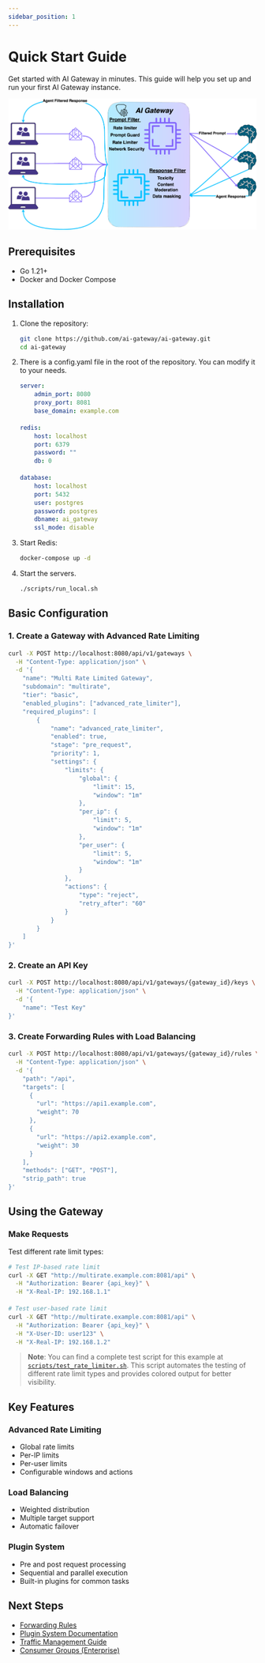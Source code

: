 ```yaml
---
sidebar_position: 1
---
```


# Quick Start Guide

Get started with AI Gateway in minutes. This guide will help you set up and run your first AI Gateway instance.

![AI Gateway](ai-gateway.png)


## Prerequisites

- Go 1.21+
- Docker and Docker Compose

## Installation
1. Clone the repository:

    ```bash
    git clone https://github.com/ai-gateway/ai-gateway.git
    cd ai-gateway
    ```
2. There is a config.yaml file in the root of the repository. You can modify it to your needs.
    ```yaml
    server:
        admin_port: 8080
        proxy_port: 8081
        base_domain: example.com

    redis:
        host: localhost
        port: 6379
        password: ""
        db: 0

    database:
        host: localhost
        port: 5432
        user: postgres
        password: postgres
        dbname: ai_gateway
        ssl_mode: disable 
    ```
3. Start Redis:

    ```bash
    docker-compose up -d
    ```

4. Start the servers.

    ```bash
    ./scripts/run_local.sh
    ```

## Basic Configuration

### 1. Create a Gateway with Advanced Rate Limiting

```bash
curl -X POST http://localhost:8080/api/v1/gateways \
  -H "Content-Type: application/json" \
  -d '{
    "name": "Multi Rate Limited Gateway",
    "subdomain": "multirate",
    "tier": "basic",
    "enabled_plugins": ["advanced_rate_limiter"],
    "required_plugins": [
        {
            "name": "advanced_rate_limiter",
            "enabled": true,
            "stage": "pre_request",
            "priority": 1,
            "settings": {
                "limits": {
                    "global": {
                        "limit": 15,
                        "window": "1m"
                    },
                    "per_ip": {
                        "limit": 5,
                        "window": "1m"
                    },
                    "per_user": {
                        "limit": 5,
                        "window": "1m"
                    }
                },
                "actions": {
                    "type": "reject",
                    "retry_after": "60"
                }
            }
        }
    ]
}'
```

### 2. Create an API Key

```bash
curl -X POST http://localhost:8080/api/v1/gateways/{gateway_id}/keys \
  -H "Content-Type: application/json" \
  -d '{
    "name": "Test Key"
}'
```

### 3. Create Forwarding Rules with Load Balancing

```bash
curl -X POST http://localhost:8080/api/v1/gateways/{gateway_id}/rules \
  -H "Content-Type: application/json" \
  -d '{
    "path": "/api",
    "targets": [
      {
        "url": "https://api1.example.com",
        "weight": 70
      },
      {
        "url": "https://api2.example.com",
        "weight": 30
      }
    ],
    "methods": ["GET", "POST"],
    "strip_path": true
}'
```

## Using the Gateway

### Make Requests

Test different rate limit types:

```bash
# Test IP-based rate limit
curl -X GET "http://multirate.example.com:8081/api" \
  -H "Authorization: Bearer {api_key}" \
  -H "X-Real-IP: 192.168.1.1"

# Test user-based rate limit
curl -X GET "http://multirate.example.com:8081/api" \
  -H "Authorization: Bearer {api_key}" \
  -H "X-User-ID: user123" \
  -H "X-Real-IP: 192.168.1.2"
```

> **Note**: You can find a complete test script for this example at <a class="link-blue" href="https://github.com/NeuralTrust/ai-gateway-ce/blob/main/scripts/test_rate_limiter.sh">`scripts/test_rate_limiter.sh`</a>. This script automates the testing of different rate limit types and provides colored output for better visibility.

## Key Features

### Advanced Rate Limiting
- Global rate limits
- Per-IP limits
- Per-user limits
- Configurable windows and actions

### Load Balancing
- Weighted distribution
- Multiple target support
- Automatic failover

### Plugin System
- Pre and post request processing
- Sequential and parallel execution
- Built-in plugins for common tasks

## Next Steps

- [Forwarding Rules](./concepts/forwarding-rules.md)
- [Plugin System Documentation](./concepts/plugin-system.md)
- [Traffic Management Guide](./concepts/traffic-management.md)
- [Consumer Groups (Enterprise)](./concepts/consumer-groups.md)


